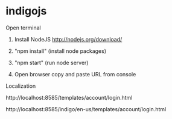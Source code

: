 indigojs
========

Open terminal

1) Install NodeJS http://nodejs.org/download/

2) "npm install" (install node packages)

3) "npm start" (run node server)

4) Open browser copy and paste URL from console



Localization

http://localhost:8585/templates/account/login.html

http://localhost:8585/indigo/en-us/templates/account/login.html